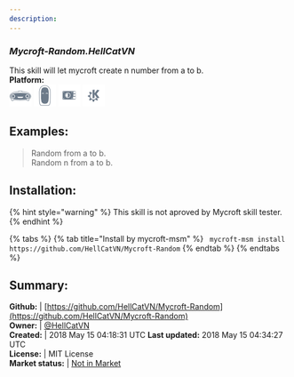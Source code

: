 ```yaml
---
description: 
---
```


### _Mycroft-Random.HellCatVN_  
This skill will let mycroft create n number from a to b.  
**Platform:**  
 ![Mark I](../.gitbook/assets/mark-1-icon.png)  ![Mark II](../.gitbook/assets/mark-2-icon.png)  ![Picroft](../.gitbook/assets/picroft-icon.png)  ![plasmoid](../.gitbook/assets/kde.png)   
## Examples:  
> Random from a to b.  
> Random n from a to b.  
  
## Installation:  
{% hint style="warning" %}
This skill is not aproved by Mycroft skill tester.
{% endhint %}
    
{% tabs %}
{% tab title="Install by mycroft-msm" %}
``` mycroft-msm install https://github.com/HellCatVN/Mycroft-Random```
{% endtab %}
  {% endtabs %}
    
## Summary:  
**Github:** | [https://github.com/HellCatVN/Mycroft-Random](https://github.com/HellCatVN/Mycroft-Random)  
**Owner:** | [@HellCatVN](https://github.com/HellCatVN)  
**Created:** | 2018 May 15 04:18:31 UTC  **Last updated:** 2018 May 15 04:34:27 UTC  
**License:** | MIT License  
**Market status:** | [Not in Market](https://market.mycroft.ai/skill/)  
